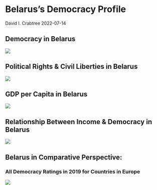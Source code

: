 Belarus’s Democracy Profile
================
David I. Crabtree
2022-07-14

## Democracy in Belarus

![](C:\Users\David\Desktop\PROGRA~1\FILESA~1\CFSS\hw06\reports\BELARU~1/figure-gfm/Demscore-1.png)<!-- -->

## Political Rights & Civil Liberties in Belarus

![](C:\Users\David\Desktop\PROGRA~1\FILESA~1\CFSS\hw06\reports\BELARU~1/figure-gfm/Political%20Rights%20&%20Civil%20Libs-1.png)<!-- -->

## GDP per Capita in Belarus

![](C:\Users\David\Desktop\PROGRA~1\FILESA~1\CFSS\hw06\reports\BELARU~1/figure-gfm/GDP%20per%20Capita-1.png)<!-- -->

## Relationship Between Income & Democracy in Belarus

![](C:\Users\David\Desktop\PROGRA~1\FILESA~1\CFSS\hw06\reports\BELARU~1/figure-gfm/Income%20&%20Dem-1.png)<!-- -->

## Belarus in Comparative Perspective:

### All Democracy Ratings in 2019 for Countries in Europe

![](C:\Users\David\Desktop\PROGRA~1\FILESA~1\CFSS\hw06\reports\BELARU~1/figure-gfm/Democracy%20in%20Comparative%20Perspective-1.png)<!-- -->
